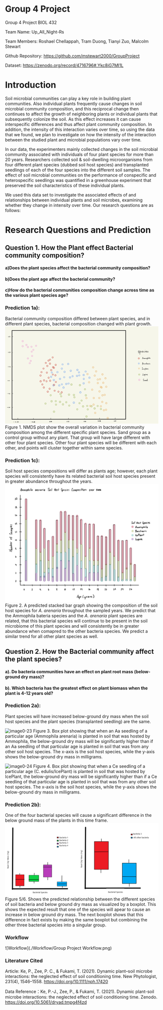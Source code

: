 # Group 4 Project
Group 4 Project BIOL 432


Team Name: Up_All_Night-Rs

Team Members: Roshael Chellappah, Tram Duong, Tianyi Zuo, Malcolm Stewart

Github Repository: https://github.com/mstewart2000/GroupProject 

Dataset: https://zenodo.org/record/4716796#.Ykc8iG7MI1L

# Introduction
Soil microbial communities can play a key role in building plant communities. Also individual plants frequently cause changes in soil microbial community composition, and this reciprocal change then continues to affect the growth of neighboring plants or individual plants that subsequently colonize the soil. As this effect increases it can cause interspecific differences and thus affect plant community composition. In addition, the intensity of this interaction varies over time, so using the data that we found, we plan to investigate on how the intensity of the interaction between the studied plant and microbial populations vary over time. 

In our data, the experimenters mainly collected changes in the soil microbial community associated with individuals of four plant species for more than 20 years. Researchers collected soil & soil-dwelling microorganisms from four different plant species (dubbed soil host species) and transplanted seedlings of each of the four species into the different soil samples. The effect of soil microbial communities on the performance of conspecific and heterospecific seedlings was quantified in a greenhouse experiment that preserved the soil characteristics of these individual plants.

We used this data set to investigate the associated effects of and relationships between individual plants and soil microbes,  examining whether they change in intensity over time. Our research questions are as follows:

# Research Questions and Prediction
## Question 1. How the Plant effect Bacterial community composition?

####  a)Does the plant species affect the bacterial community composition?

####  b)Does the plant age affect the bacterial community?
  
####  c)How do the bacterial communities composition change across time as the various plant species age?
  
### Prediction 1a):
  Bacterial community composition differed between plant species, and in different plant species, bacterial composition changed with plant growth.
  ![NMDS plots shows the variantion of bacterial community](./Prediction_graph/Question_1.jpeg)
  Figure 1. NMDS plot show the overall variation in bacterial community composition among the different specific plant species. Sand group as a control group without any plant. That group will have large different with other four plant species. Other four plant species will be different with each other, and points will cluster together within same species. 


### Prediction 1c):
  Soil host species compositions will differ as plants age; however, each plant species will consistently have its related bacterial soil host species present in greater abundance throughout the years.
![Stacked bar graphs depicting soil host species composition in *Ammophila arenaria* over time](./Prediction_graph/Question_1c.jpg)
Figure 2. A predicted stacked bar graph showing the composition of the soil host species for *A. arenaria* throughout the sampled years. We predict that the Ammophila bateria species and the *A. arenaria* plant species are related, that this bacterial species will continue to be present in the soil microbiome of this plant species and will consistently be in greater abundance when comapred to the other bacteria species. We predict a similar trend for all other plant species as well.
  


## Question 2. How the Bacterial community affect the plant species?

####  a). Do bacteria communities have an effect on plant root mass (below-ground dry mass)?
####  b). Which bacteria has the greatest effect on plant biomass when the plant is 4-12 years old?
  
###  Prediction 2a): 
  Plant species will have increased below-ground dry mass when the soil host species and the plant species (transplanted seedling) are the same.

![image0-23](https://user-images.githubusercontent.com/97919590/161337254-8b6c129f-b9eb-49d1-ab7b-1e732e69cf12.jpeg)
Figure 3. Box plot showing that when an Aa seedling of a particular age (Ammophila arenaria) is planted in soil that was hosted by Ammophila, the below-ground dry mass will be significantly higher than if an Aa seedling of that particular age is planted in soil that was from any other soil host species. The x-axis is the soil host species, while the y-axis shows the below-ground dry mass in milligrams.

![image0-24](https://user-images.githubusercontent.com/97919590/161337305-40e477eb-93e7-42b4-9d02-cfb70c9b0a21.jpeg)
Figure 4. Box plot showing that when a Ce seedling of a particular age (C. edulis/IcePlant) is planted in soil that was hosted by IcePlant, the below-ground dry mass will be significantly higher than if a Ce seedling of that particular age is planted in soil that was from any other soil host species. The x-axis is the soil host species, while the y-axis shows the below-ground dry mass in milligrams.


### Prediction 2b): 
  One of the four bacterial species will cause a significant difference in the below ground mass of the plants in this time frame.
  ![Boxplots showing the expected relationship between the below ground mass and bacterial species, then that one bacterial species compared against all the others](./Prediction_graph/Thingy.png)
  Figure 5/6. Shows the predicted relationship between the different species of soil bacteria and below ground dry mass as visualized by a boxplot. This shows the expected result that one of the species will apear to cause an increase in below ground dry mass. The next boxplot shows that this difference in fact exists by making the same boxplot but combining the other three bacterial species into a singular group.

### Workflow
![Workflow](./Workflow/Group Project Workflow.png)

### Literature Cited

Article: Ke, P., Zee, P. C., & Fukami, T. (2021). Dynamic plant–soil microbe interactions: the neglected effect of soil conditioning time. New Phytologist, 231(4), 1546–1558. https://doi.org/10.1111/nph.17420

Data Reference：Ke, P.-J., Zee, P., & Fukami, T. (2021). Dynamic plant-soil microbe interactions: the neglected effect of soil conditioning time. Zenodo. https://doi.org/10.5061/dryad.tmpg4f4zd


